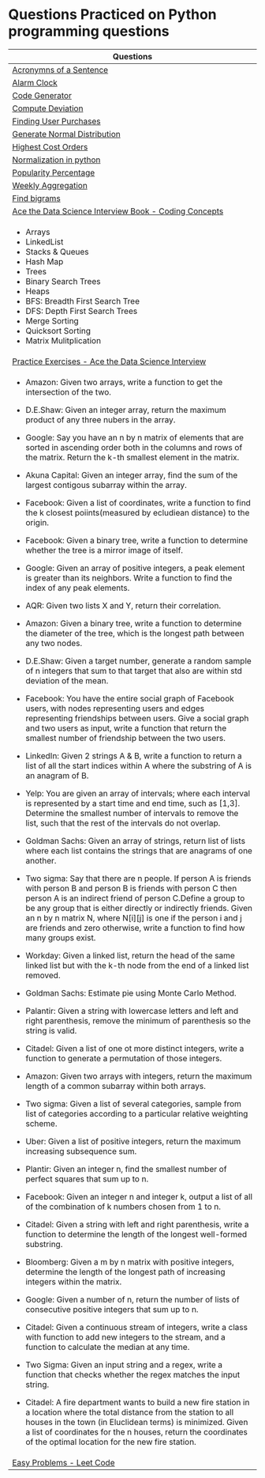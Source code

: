 
# Questions Practiced on Python programming questions

| Questions                                           |
| --------------------------------------------------- |
| [Acronymns of a Sentence](https://github.com/mvneema/Python-Programming/blob/main/Python%20Programming%20-%20Beginner/Acronymns%20of%20a%20Sentence.ipynb)|
| [Alarm Clock](https://github.com/mvneema/Python-Programming/blob/main/Python%20Programming%20-%20Beginner/Alarm%20Clock.ipynb)                            |
| [Code Generator](https://github.com/mvneema/Python-Programming/blob/main/Python%20Programming%20-%20Beginner/Code%20Generator.ipynb)                      |
| [Compute Deviation](https://github.com/mvneema/Python-Programming/blob/main/Python%20Programming%20-%20Beginner/Compute%20Deviation.ipynb)                                   |
| [Finding User Purchases](https://github.com/mvneema/Python-Programming/blob/main/Python%20Programming%20-%20Beginner/Finding%20User%20Purchases.ipynb)                       |
| [Generate Normal Distribution](https://github.com/mvneema/Python-Programming/blob/main/Python%20Programming%20-%20Beginner/Generate%20Normal%20Distribution.ipynb)           |
| [Highest Cost Orders](https://github.com/mvneema/Python-Programming/blob/main/Python%20Programming%20-%20Beginner/Highest%20Cost%20Orders.ipynb)                             |
| [Normalization in python](https://github.com/mvneema/Python-Programming/blob/main/Python%20Programming%20-%20Beginner/Normalization%20in%20python.ipynb)                     |
| [Popularity Percentage](https://github.com/mvneema/Python-Programming/blob/main/Python%20Programming%20-%20Beginner/Popularity%20Percentage.ipynb)                           |
| [Weekly Aggregation](https://github.com/mvneema/Python-Programming/blob/main/Python%20Programming%20-%20Beginner/Weekly%20Aggregation.ipynb)                                 |
| [Find bigrams](https://github.com/mvneema/Python-Programming/blob/main/Python%20Programming%20-%20Beginner/find%20bigrams.ipynb)                                             | 
| [Ace the Data Science Interview Book - Coding Concepts](https://github.com/mvneema/Python-Programming/blob/main/Python%20Programming%20-%20Beginner/Ace%20the%20Data%20Science%20Interview%20Book%20-%20Coding%20Concepts%20.ipynb)|
|   <ul><li>Arrays</li><li>LinkedList</li><li>Stacks & Queues</li><li>Hash Map</li><li>Trees</li><li>Binary Search Trees</li><li>Heaps</li><li>BFS: Breadth First Search Tree</li><li>DFS: Depth First Search Trees</li><li>Merge Sorting</li><li>Quicksort Sorting</li><li>Matrix Mulitplication</li></ul> |
| [Practice Exercises - Ace the Data Science Interview](https://github.com/mvneema/Python-Programming/blob/main/Python%20Programming%20-%20Beginner/Practice%20Exercises%20-%20Ace%20the%20Data%20Science%20Interview.ipynb) |
|   <ul><li>Amazon: Given two arrays, write a function to get the intersection of the two.</li></ul><ul><li>D.E.Shaw: Given an integer array, return the maximum product of any three nubers in the array.</li></ul><ul><li>Google: Say you have an n by n matrix of elements that are sorted in ascending order both in the columns and rows of the matrix. Return the k-th smallest element in the matrix.</li></ul><ul><li>Akuna Capital: Given an integer array, find the sum of the largest contigous subarray within the array.</li></ul><ul><li>Facebook: Given a list of coordinates, write a function to find the k closest poiints(measured by ecludiean distance) to the origin.</li></ul><ul><li>Facebook: Given a binary tree, write a function to determine whether the tree is a mirror image of itself.</li></ul><ul><li>Google: Given an array of positive integers, a peak element is greater than its neighbors. Write a function to find the index of any peak elements.</li></ul><ul><li>AQR: Given two lists X and Y, return their correlation.</li></ul><ul><li>Amazon: Given a binary tree, write a function to determine the diameter of the tree, which is the longest path between any two nodes.</li></ul><ul><li>D.E.Shaw: Given a target number, generate a random sample of n integers that sum to that target that also are within std deviation of the mean.</li></ul><ul><li>Facebook: You have the entire social graph of Facebook users, with nodes representing users and edges representing friendships between users. Give a social graph and two users as input, write a function that return the smallest number of friendship between the two users.</li></ul><ul><li>LinkedIn: Given 2 strings A & B, write a function to return a list of all the start indices within A where the substring of A is an anagram of B.</li></ul><ul><li>Yelp: You are given an array of intervals; where each interval is represented by a start time and end time, such as [1,3]. Determine the smallest number of intervals to remove the list, such that the rest of the intervals do not overlap. </li></ul><ul><li>Goldman Sachs: Given an array of strings, return list of lists where each list contains the strings that are anagrams of one another.</li></ul><ul><li>Two sigma: Say that there are n people. If person A is friends with person B and person B is friends with person C then person A is an indirect friend of person C.Define a group to be any group that is either directly or indirectly friends. Given an n by n matrix N, where N[i][j] is one if the person i and j are friends and zero otherwise, write a function to find how many groups exist.</li></ul><ul><li>Workday: Given a linked list, return the head of the same linked list but with the k-th node from the end of a linked list removed.</li></ul><ul><li>Goldman Sachs: Estimate pie using Monte Carlo Method.</li></ul><ul><li>Palantir: Given a string with lowercase letters and left and right parenthesis, remove the minimum of parenthesis so the string is valid.</li></ul><ul><li>Citadel: Given a list of one ot more distinct integers, write a function to generate a permutation of those integers.</li></ul><ul><li>Amazon: Given two arrays with integers, return the maximum length of a common subarray within both arrays. </li></ul><ul><li>Two sigma: Given a list of several categories, sample from list of categories according to a particular relative weighting scheme. </li></ul><ul><li>Uber: Given a list of positive integers, return the maximum increasing subsequence sum.</li></ul><ul><li>Plantir: Given an integer n, find the smallest number of perfect squares that sum up to n. </li></ul><ul><li>Facebook: Given an integer n and integer k, output a list of all of the combination of k numbers chosen from 1 to n. </li></ul><ul><li>Citadel: Given a string with left and right parenthesis, write a function to determine the length of the longest well-formed substring.</li></ul><ul><li>Bloomberg: Given a m by n matrix with positive integers, determine the length of the longest path of increasing integers within the matrix.</li></ul><ul><li>Google: Given a number of n, return the number of lists of consecutive positive integers that sum up to n. </li></ul><ul><li>Citadel: Given a continuous stream of integers, write a class with function to add new integers to the stream, and a function to calculate the median at any time.</li></ul><ul><li>Two Sigma: Given an input string and a regex, write a function that checks whether the regex matches the input string. </li></ul><ul><li>Citadel: A fire department wants to build a new fire station in a location where the total distance from the station to all houses in the town (in Eluclidean terms) is minimized. Given a list of coordinates for the n houses, return the coordinates of the optimal location for the new fire station.</li></ul>|
| [Easy Problems - Leet Code](https://github.com/mvneema/Python-Programming/blob/main/Python%20Programming%20-%20Beginner/Easy%20Problems%20-%20Leet%20Code.ipynb)             |
